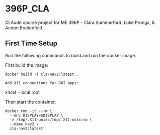 # 396P_CLA
CLAude course project for ME 396P - Clara Summerford, Luke Pronga, & Andon Breitenfeld

## First Time Setup
Run the following commands to build and run the docker image.

First build the image:
```
docker build -t cla-nav2:latest .

Add X11 connections for GUI apps:
```
xhost +local:root

Then start the container:
```
docker run -it --rm \
  --env DISPLAY=$DISPLAY \
  -v /tmp/.X11-unix:/tmp/.X11-unix:rw \
  --name nav2 \
  cla-nav2:latest

```
